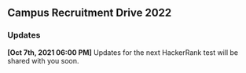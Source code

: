 ## Campus Recruitment Drive 2022
### Updates

**\[Oct 7th, 2021 06:00 PM\]** Updates for the next HackerRank test will be shared with you soon.

<!-- <iframe width="560" height="315" src="https://www.youtube.com/embed/kIFxQNNx8Zs" title="YouTube video player" frameborder="0" allow="accelerometer; autoplay; clipboard-write; encrypted-media; gyroscope; picture-in-picture" allowfullscreen></iframe> -->
